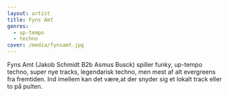 ```yaml
---
layout: artist
title: Fyns Amt
genres:
  - up-tempo
  - techno
cover: /media/fynsamt.jpg
---
```


Fyns Amt (Jakob Schmidt B2b Asmus Busck) spiller funky, up-tempo techno, super nye tracks, legendarisk techno, men mest af alt evergreens fra fremtiden. Ind imellem kan det være,at der snyder sig et lokalt track eller to på pulten.